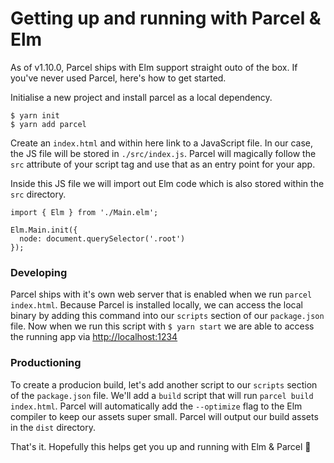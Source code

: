 # Getting up and running with Parcel & Elm

As of v1.10.0, Parcel ships with Elm support straight outo of the box. If you've never used Parcel, here's how to get started. 

Initialise a new project and install parcel as a local dependency.

    $ yarn init
    $ yarn add parcel


Create an `index.html` and within here link to a JavaScript file. In our case, the JS file will be
stored in `./src/index.js`. Parcel will magically follow the `src` attribute of your script tag and
use that as an entry point for your app.

Inside this JS file we will import out Elm code which is also stored within the `src` directory.


    import { Elm } from './Main.elm';

    Elm.Main.init({
      node: document.querySelector('.root')
    });


### Developing

Parcel ships with it's own web server that is enabled when we run `parcel index.html`. Because
Parcel is installed locally, we can access the local binary by adding this command into our
`scripts` section of our `package.json` file. Now when we run this script with `$ yarn start` we
are able to access the running app via [http://localhost:1234](http://localhost:1234)

### Productioning

To create a producion build, let's add another script to our `scripts` section of the
`package.json` file. We'll add a `build` script that will run `parcel build index.html`. Parcel
will automatically add the `--optimize` flag to the Elm compiler to keep our assets super small.
Parcel will output our build assets in the `dist` directory.


That's it. Hopefully this helps get you up and running with Elm & Parcel 🚀
